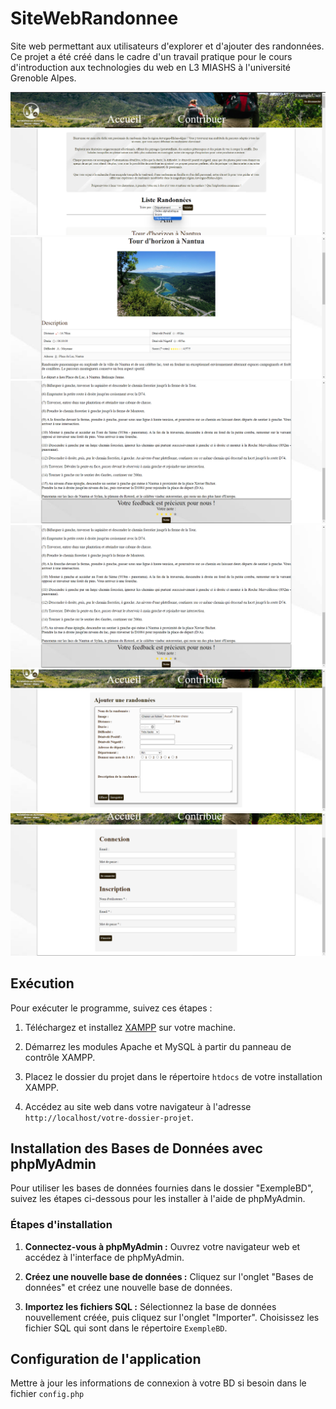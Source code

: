 # SiteWebRandonnee

Site web permettant aux utilisateurs d'explorer et d'ajouter des randonnées. Ce projet a été créé dans le cadre d'un travail pratique pour le cours d'introduction aux technologies du web en L3 MIASHS à l'université Grenoble Alpes.

![Image Accueil](ImageAccueil.png)
![Image Description](ImageDescription.png)
![Image Description](ImageDescription2.png)
![Image Description](ImageDescription2.png)
![Image Contribuer](ImageContribuer.png)
![Image Connexion](ImageConnexion.png)

## Exécution

Pour exécuter le programme, suivez ces étapes :

1. Téléchargez et installez [XAMPP](https://www.apachefriends.org/index.html) sur votre machine.

2. Démarrez les modules Apache et MySQL à partir du panneau de contrôle XAMPP.

3. Placez le dossier du projet dans le répertoire `htdocs` de votre installation XAMPP.

4. Accédez au site web dans votre navigateur à l'adresse `http://localhost/votre-dossier-projet`.

## Installation des Bases de Données avec phpMyAdmin

Pour utiliser les bases de données fournies dans le dossier "ExempleBD", suivez les étapes ci-dessous pour les installer à l'aide de phpMyAdmin.

### Étapes d'installation

1. **Connectez-vous à phpMyAdmin :** Ouvrez votre navigateur web et accédez à l'interface de phpMyAdmin.

2. **Créez une nouvelle base de données :** Cliquez sur l'onglet "Bases de données" et créez une nouvelle base de données.

3. **Importez les fichiers SQL :** Sélectionnez la base de données nouvellement créée, puis cliquez sur l'onglet "Importer". Choisissez les fichier SQL qui sont dans le répertoire `ExempleBD`.

## Configuration de l'application

Mettre à jour les informations de connexion à votre BD si besoin dans le fichier `config.php`

